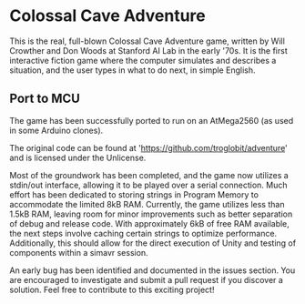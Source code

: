 # Colossal Cave Adventure

This is the real, full-blown Colossal Cave Adventure game, written by
Will Crowther and Don Woods at Stanford AI Lab in the early '70s.  It is
the first interactive fiction game where the computer simulates and
describes a situation, and the user types in what to do next, in simple
English.

## Port to MCU

The game has been successfully ported to run on an AtMega2560 (as used in some Arduino clones).

The original code can be found at 'https://github.com/troglobit/adventure' and is licensed under the Unlicense.

Most of the groundwork has been completed, and the game now utilizes a stdin/out interface, allowing it to be played over a serial connection. Much effort has been dedicated to storing strings in Program Memory to accommodate the limited 8kB RAM. Currently, the game utilizes less than 1.5kB RAM, leaving room for minor improvements such as better separation of debug and release code. With approximately 6kB of free RAM available, the next steps involve caching certain strings to optimize performance. Additionally, this should allow for the direct execution of Unity and testing of components within a simavr session.

An early bug has been identified and documented in the issues section. You are encouraged to investigate and submit a pull request if you discover a solution. Feel free to contribute to this exciting project!
